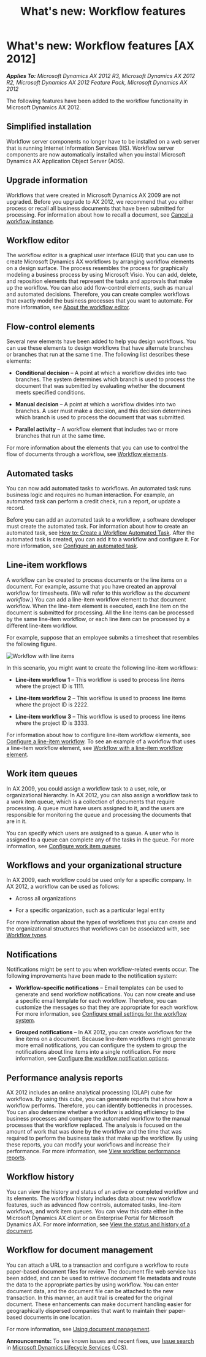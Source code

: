 ﻿---
title: "What's new: Workflow features"
TOCTitle: Workflow features
ms:assetid: 379dee01-56e9-4f06-9f5d-403f4322e58e
ms:mtpsurl: https://technet.microsoft.com/en-us/library/Dn507093(v=AX.60)
ms:contentKeyID: 59623181
ms.date: 04/18/2014
mtps_version: v=AX.60
---

# What's new: Workflow features [AX 2012]


_**Applies To:** Microsoft Dynamics AX 2012 R3, Microsoft Dynamics AX 2012 R2, Microsoft Dynamics AX 2012 Feature Pack, Microsoft Dynamics AX 2012_

The following features have been added to the workflow functionality in Microsoft Dynamics AX 2012.

## Simplified installation

Workflow server components no longer have to be installed on a web server that is running Internet Information Services (IIS). Workflow server components are now automatically installed when you install Microsoft Dynamics AX Application Object Server (AOS).

## Upgrade information

Workflows that were created in Microsoft Dynamics AX 2009 are not upgraded. Before you upgrade to AX 2012, we recommend that you either process or recall all business documents that have been submitted for processing. For information about how to recall a document, see [Cancel a workflow instance](cancel-a-workflow-instance.md).

## Workflow editor

The workflow editor is a graphical user interface (GUI) that you can use to create Microsoft Dynamics AX workflows by arranging workflow elements on a design surface. The process resembles the process for graphically modeling a business process by using Microsoft Visio. You can add, delete, and reposition elements that represent the tasks and approvals that make up the workflow. You can also add flow-control elements, such as manual and automated decisions. Therefore, you can create complex workflows that exactly model the business processes that you want to automate. For more information, see [About the workflow editor](about-the-workflow-editor.md).

## Flow-control elements

Several new elements have been added to help you design workflows. You can use these elements to design workflows that have alternate branches or branches that run at the same time. The following list describes these elements:

  - **Conditional decision** – A point at which a workflow divides into two branches. The system determines which branch is used to process the document that was submitted by evaluating whether the document meets specified conditions.

  - **Manual decision** – A point at which a workflow divides into two branches. A user must make a decision, and this decision determines which branch is used to process the document that was submitted.

  - **Parallel activity** – A workflow element that includes two or more branches that run at the same time.

For more information about the elements that you can use to control the flow of documents through a workflow, see [Workflow elements](workflow-elements.md).

## Automated tasks

You can now add automated tasks to workflows. An automated task runs business logic and requires no human interaction. For example, an automated task can perform a credit check, run a report, or update a record.

Before you can add an automated task to a workflow, a software developer must create the automated task. For information about how to create an automated task, see [How to: Create a Workflow Automated Task](https://technet.microsoft.com/en-us/library/gg864388\(v=ax.60\)). After the automated task is created, you can add it to a workflow and configure it. For more information, see [Configure an automated task](configure-an-automated-task.md).

## Line-item workflows

A workflow can be created to process documents or the line items on a document. For example, assume that you have created an approval workflow for timesheets. (We will refer to this workflow as the *document workflow*.) You can add a line-item workflow element to that document workflow. When the line-item element is executed, each line item on the document is submitted for processing. All the line items can be processed by the same line-item workflow, or each line item can be processed by a different line-item workflow.

For example, suppose that an employee submits a timesheet that resembles the following figure.

![Workflow with line items](images/Dn507093.Workflow_LineItemWorkflow(AX.60).gif "Workflow with line items")

In this scenario, you might want to create the following line-item workflows:

  - **Line-item workflow 1** – This workflow is used to process line items where the project ID is 1111.

  - **Line-item workflow 2** – This workflow is used to process line items where the project ID is 2222.

  - **Line-item workflow 3** – This workflow is used to process line items where the project ID is 3333.

For information about how to configure line-item workflow elements, see [Configure a line-item workflow](configure-a-line-item-workflow.md). To see an example of a workflow that uses a line-item workflow element, see [Workflow with a line-item workflow element](workflow-with-a-line-item-workflow-element.md).

## Work item queues

In AX 2009, you could assign a workflow task to a user, role, or organizational hierarchy. In AX 2012, you can also assign a workflow task to a work item queue, which is a collection of documents that require processing. A queue must have users assigned to it, and the users are responsible for monitoring the queue and processing the documents that are in it.

You can specify which users are assigned to a queue. A user who is assigned to a queue can complete any of the tasks in the queue. For more information, see [Configure work item queues](configure-work-item-queues.md).

## Workflows and your organizational structure

In AX 2009, each workflow could be used only for a specific company. In AX 2012, a workflow can be used as follows:

  - Across all organizations

  - For a specific organization, such as a particular legal entity

For more information about the types of workflows that you can create and the organizational structures that workflows can be associated with, see [Workflow types](workflow-types.md).

## Notifications

Notifications might be sent to you when workflow-related events occur. The following improvements have been made to the notification system:

  - **Workflow-specific notifications** – Email templates can be used to generate and send workflow notifications. You can now create and use a specific email template for each workflow. Therefore, you can customize the messages so that they are appropriate for each workflow. For more information, see [Configure email settings for the workflow system](configure-email-settings-for-the-workflow-system.md).

  - **Grouped notifications** – In AX 2012, you can create workflows for the line items on a document. Because line-item workflows might generate more email notifications, you can configure the system to group the notifications about line items into a single notification. For more information, see [Configure the workflow notification options](configure-the-workflow-notification-options.md).

## Performance analysis reports

AX 2012 includes an online analytical processing (OLAP) cube for workflows. By using this cube, you can generate reports that show how a workflow performs. Therefore, you can identify bottlenecks in processes. You can also determine whether a workflow is adding efficiency to the business processes and compare the automated workflow to the manual processes that the workflow replaced. The analysis is focused on the amount of work that was done by the workflow and the time that was required to perform the business tasks that make up the workflow. By using these reports, you can modify your workflows and increase their performance. For more information, see [View workflow performance reports](view-workflow-performance-reports.md).

## Workflow history

You can view the history and status of an active or completed workflow and its elements. The workflow history includes data about new workflow features, such as advanced flow controls, automated tasks, line-item workflows, and work item queues. You can view this data either in the Microsoft Dynamics AX client or on Enterprise Portal for Microsoft Dynamics AX. For more information, see [View the status and history of a document](view-the-status-and-history-of-a-document.md).

## Workflow for document management

You can attach a URL to a transaction and configure a workflow to route paper-based document files for review. The document file web service has been added, and can be used to retrieve document file metadata and route the data to the appropriate parties by using workflow. You can enter document data, and the document file can be attached to the new transaction. In this manner, an audit trail is created for the original document. These enhancements can make document handling easier for geographically dispersed companies that want to maintain their paper-based documents in one location.

For more information, see [Using document management](using-document-management.md).

  
**Announcements:** To see known issues and recent fixes, use [Issue search](http://go.microsoft.com/fwlink/?linkid=389258) in [Microsoft Dynamics Lifecycle Services](http://go.microsoft.com/fwlink/?linkid=306505) (LCS).

